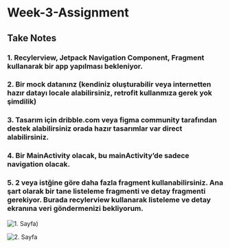 # Week-3-Assignment

## Take Notes
### 1. Recylerview, Jetpack Navigation Component, Fragment kullanarak bir app yapılması bekleniyor.
### 2. Bir mock datanınz (kendiniz oluşturabilir veya internetten hazır datayı locale alabilirsiniz, retrofit kullanmıza gerek yok şimdilik)
### 3. Tasarım için dribble.com veya figma community tarafından destek alabilirsiniz orada hazır tasarımlar var direct alabilirsiniz.
### 4. Bir MainActivity olacak, bu mainActivity’de sadece navigation olacak.
### 5. 2 veya istğine göre daha fazla fragment kullanabilirsiniz. Ana şart olarak bir tane listeleme fragmenti ve detay fragmenti gerekiyor. Burada recylerview kullanarak listeleme ve detay ekranına veri göndermenizi bekliyorum.

![1. Sayfa)](https://user-images.githubusercontent.com/109960945/194652664-d716c4f1-d853-4ea1-8a33-a69d51dd618a.png)

![2. Sayfa](https://user-images.githubusercontent.com/109960945/194652667-156fbb7e-2804-4090-98de-f332a00715c3.png)
